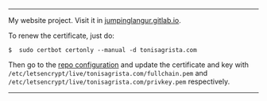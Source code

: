 
---

My website project. Visit it in [jumpinglangur.gitlab.io](http://jumpinglangur.gitlab.io).

To renew the certificate, just do:

```
$  sudo certbot certonly --manual -d tonisagrista.com
```

Then go to the [repo configuration](https://gitlab.com/jumpinglangur/jumpinglangur.gitlab.io/pages)
and update the certificate and key with `/etc/letsencrypt/live/tonisagrista.com/fullchain.pem` and
`/etc/letsencrypt/live/tonisagrista.com/privkey.pem` respectively.

---
